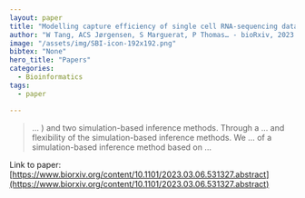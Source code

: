 ```yaml
---
layout: paper
title: "Modelling capture efficiency of single cell RNA-sequencing data improves inference of transcriptome-wide burst kinetics"
author: "W Tang, ACS Jørgensen, S Marguerat, P Thomas… - bioRxiv, 2023 - biorxiv.org"
image: "/assets/img/SBI-icon-192x192.png"
bibtex: "None"
hero_title: "Papers"
categories:
  - Bioinformatics
tags:
  - paper

---
```

>… ) and two simulation-based inference methods. Through a … and flexibility of the simulation-based inference methods. We … of a simulation-based inference method based on …

Link to paper: [https://www.biorxiv.org/content/10.1101/2023.03.06.531327.abstract](https://www.biorxiv.org/content/10.1101/2023.03.06.531327.abstract)
